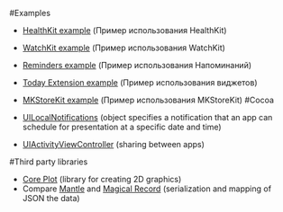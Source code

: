 #Examples

* [HealthKit example](/BloodyProject) (Пример использования HealthKit)
* [WatchKit example](/RemindersWidget) (Пример использования WatchKit)
* [Reminders example](/RemindersWidget) (Пример использования Напоминаний)
* [Today Extension example](/RemindersWidget) (Пример использования виджетов)
* [MKStoreKit example](/MKStoreKitExample) (Пример использования MKStoreKit)
#Cocoa

* [UILocalNotifications](https://developer.apple.com/library/ios/documentation/iPhone/Reference/UILocalNotification_Class/) (object specifies a notification that an app can schedule for presentation at a specific date and time)
* [UIActivityViewController](https://developer.apple.com/library/prerelease/ios/documentation/UIKit/Reference/UIActivityViewController_Class/) (sharing between apps)

#Third party libraries

* [Core Plot](https://github.com/core-plot/core-plot) (library for creating 2D graphics)
* Compare [Mantle](https://github.com/Mantle/Mantle) and [Magical Record](https://github.com/MagicalPanda/MagicalRecord) (serialization and mapping of JSON the data)
